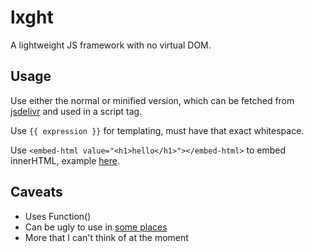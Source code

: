 # lxght
A lightweight JS framework with no virtual DOM.

## Usage
Use either the normal or minified version, which can be fetched from [jsdelivr](https://cdn.jsdelivr.net/gh/raxracks/lxght/lxght.min.js) and used in a script tag.  
  
Use `{{ expression }}` for templating, must have that exact whitespace.  
  
Use `<embed-html value="<h1>hello</h1>"></embed-html>` to embed innerHTML, example [here](https://github.com/raxracks/lxght/blob/master/examples/iteration.html#L211).

## Caveats
- Uses Function()
- Can be ugly to use in [some places](https://github.com/raxracks/lxght/blob/master/examples/fetching.html#L38)
- More that I can't think of at the moment

